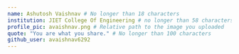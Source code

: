 ```yaml
---
name: Ashutosh Vaishnav # No longer than 18 characters
institution: JIET College Of Engineering # no longer than 58 characters
profile_pic: avaishnav.png # Relative path to the image you uploaded
quote: "You are what you share." # No longer than 100 characters
github_user: avaishnav6292
---
```

